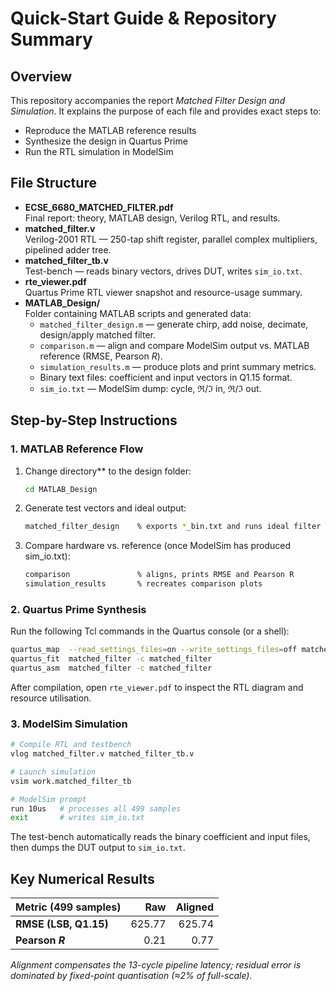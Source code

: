 # Quick-Start Guide & Repository Summary

## Overview
This repository accompanies the report _Matched Filter Design and Simulation_. It explains the purpose of each file and provides exact steps to:
- Reproduce the MATLAB reference results
- Synthesize the design in Quartus Prime
- Run the RTL simulation in ModelSim

## File Structure
- **ECSE_6680_MATCHED_FILTER.pdf**  
  Final report: theory, MATLAB design, Verilog RTL, and results.
- **matched_filter.v**  
  Verilog-2001 RTL — 250-tap shift register, parallel complex multipliers, pipelined adder tree.
- **matched_filter_tb.v**  
  Test-bench — reads binary vectors, drives DUT, writes `sim_io.txt`.
- **rte_viewer.pdf**  
  Quartus Prime RTL viewer snapshot and resource-usage summary.
- **MATLAB_Design/**  
  Folder containing MATLAB scripts and generated data:
  - `matched_filter_design.m` — generate chirp, add noise, decimate, design/apply matched filter.
  - `comparison.m` — align and compare ModelSim output vs. MATLAB reference (RMSE, Pearson _R_).
  - `simulation_results.m` — produce plots and print summary metrics.
  - Binary text files: coefficient and input vectors in Q1.15 format.
  - `sim_io.txt` — ModelSim dump: cycle, ℜ/ℑ in, ℜ/ℑ out.

## Step-by-Step Instructions

### 1. MATLAB Reference Flow
1. Change directory** to the design folder:
   ```bash
   cd MATLAB_Design
2. Generate test vectors and ideal output:
   ```bash
   matched_filter_design    % exports *_bin.txt and runs ideal filter
3. Compare hardware vs. reference (once ModelSim has produced sim_io.txt):
   ```bash
   comparison               % aligns, prints RMSE and Pearson R
   simulation_results       % recreates comparison plots

### 2. Quartus Prime Synthesis
Run the following Tcl commands in the Quartus console (or a shell):
```bash
quartus_map  --read_settings_files=on --write_settings_files=off matched_filter -c matched_filter
quartus_fit  matched_filter -c matched_filter
quartus_asm  matched_filter -c matched_filter
```
After compilation, open `rte_viewer.pdf` to inspect the RTL diagram and resource utilisation.

### 3. ModelSim Simulation
```bash
# Compile RTL and testbench
vlog matched_filter.v matched_filter_tb.v

# Launch simulation
vsim work.matched_filter_tb

# ModelSim prompt
run 10us   # processes all 499 samples
exit       # writes sim_io.txt
```
The test-bench automatically reads the binary coefficient and input files, then dumps the DUT output to `sim_io.txt`.

## Key Numerical Results
| Metric (499 samples)       | Raw    | Aligned |
|----------------------------|-------:|--------:|
| **RMSE (LSB, Q1.15)**      | 625.77 | 625.74  |
| **Pearson _R_**            | 0.21   | 0.77    |

_Alignment compensates the 13-cycle pipeline latency; residual error is dominated by fixed-point quantisation (≈2% of full-scale)._







